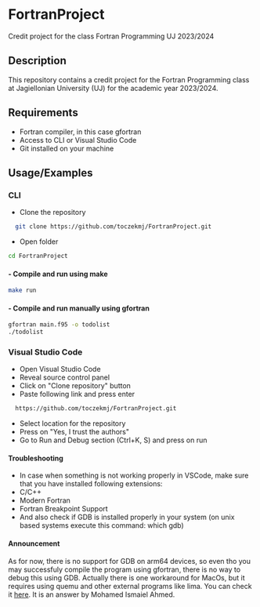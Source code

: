

# FortranProject 

Credit project for the class Fortran Programming UJ 2023/2024

## Description
This repository contains a credit project for the Fortran Programming class at Jagiellonian University (UJ) for the academic year 2023/2024.

## Requirements
- Fortran compiler, in this case gfortran
- Access to CLI or Visual Studio Code
- Git installed on your machine


## Usage/Examples

### CLI
- Clone the repository
```bash
  git clone https://github.com/toczekmj/FortranProject.git
```
- Open folder
```bash
cd FortranProject
```
    
#### - Compile and run using make
```bash
make run
```
#### - Compile and run manually using gfortran
```bash
gfortran main.f95 -o todolist
./todolist
```

### Visual Studio Code
- Open Visual Studio Code
- Reveal source control panel
- Click on "Clone repository" button
- Paste following link and press enter
```bash
  https://github.com/toczekmj/FortranProject.git
```
- Select location for the repository 
- Press on "Yes, I trust the authors"
- Go to Run and Debug section (Ctrl+K, S) and press on run 

#### Troubleshooting 
- In case when something is not working properly in VSCode, make sure that you have installed following extensions:
- C/C++
- Modern Fortran
- Fortran Breakpoint Support
- And also check if GDB is installed properly in your system (on unix based systems execute this command: which gdb)
#### Announcement 
As for now, there is no support for GDB on arm64 devices, so even tho you may successfuly compile the program using gfortran, there is no way to debug this using GDB. Actually there is one workaround for MacOs, but it requires using quemu and other external programs like lima. You can check it [here](https://stackoverflow.com/questions/67310123/how-to-install-gdb-on-mac-m1-apple-silicon). It is an answer by Mohamed Ismaiel Ahmed.